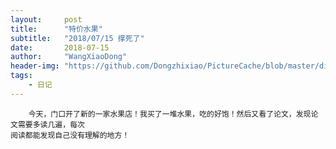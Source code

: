 ```yaml
---
layout:     post
title:      "特价水果"
subtitle:   "2018/07/15 撑死了"
date:       2018-07-15
author:     "WangXiaoDong"
header-img: "https://github.com/Dongzhixiao/PictureCache/blob/master/diaryPic/20180715.jpg?raw=true"
tags:
    - 日记
---
```



```
    今天，门口开了新的一家水果店！我买了一堆水果，吃的好饱！然后又看了论文，发现论文需要多读几遍，每次
阅读都能发现自己没有理解的地方！
```





